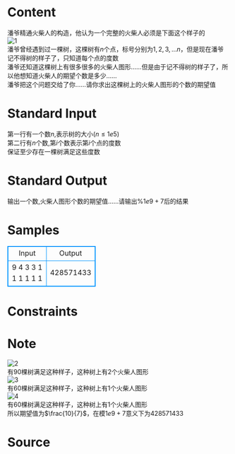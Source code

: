 
# Content

潘爷精通火柴人的构造，他认为一个完整的火柴人必须是下面这个样子的  
![1](/source/lutece/zhe-ye-shi-yi-dao-bao-li-ti/img/aHR0cHM6Ly9oZS1zMy5zMy5hbWF6b25hd3MuY29tL21lZGlhL3VwbG9hZHMvY2E2NjI5Yy5wbmc=.png)    
潘爷曾经遇到过一棵树，这棵树有$n$个点，标号分别为$1,2,3,\dots n$，但是现在潘爷记不得树的样子了，只知道每个点的度数  
潘爷还知道这棵树上有很多很多的火柴人图形……但是由于记不得树的样子了，所以他想知道火柴人的期望个数是多少……  
潘爷把这个问题交给了你……请你求出这棵树上的火柴人图形的个数的期望值

# Standard Input

第一行有一个数$n$,表示树的大小$(n \leq 1e5)$  
第二行有$n$个数,第$i$个数表示第$i$个点的度数   
保证至少存在一棵树满足这些度数

# Standard Output

输出一个数,火柴人图形个数的期望值……请输出$\%1e9+7$后的结果

# Samples

<style>
        table,table tr th, table tr td { border:1px solid #0094ff; }
        table { width: 200px; min-height: 25px; line-height: 25px; text-align: center; border-collapse: collapse;}   
    </style>
<table>
	<tr>
		<td>Input</td>
		<td>Output</td>
	</tr>
<tr><td>9
4 3 3 1 1 1 1 1 1</td><td>428571433</td></tr></table>


# Constraints



# Note

![2](/source/lutece/zhe-ye-shi-yi-dao-bao-li-ti/img/aHR0cHM6Ly9oZS1zMy5zMy5hbWF6b25hd3MuY29tL21lZGlhL3VwbG9hZHMvMWNiYzViZi5wbmc=.png)    
有$90$棵树满足这种样子，这种树上有$2$个火柴人图形     
![3](/source/lutece/zhe-ye-shi-yi-dao-bao-li-ti/img/aHR0cHM6Ly9oZS1zMy5zMy5hbWF6b25hd3MuY29tL21lZGlhL3VwbG9hZHMvNTY0YTE5MS5wbmc=.png)     
有$60$棵树满足这种样子，这种树上有$1$个火柴人图形    
![4](/source/lutece/zhe-ye-shi-yi-dao-bao-li-ti/img/aHR0cHM6Ly9oZS1zMy5zMy5hbWF6b25hd3MuY29tL21lZGlhL3VwbG9hZHMvNmU0ZGY0Yy5wbmc=.png)    
有$60$棵树满足这种样子，这种树上有$1$个火柴人图形     
所以期望值为$\frac{10}{7}$，在模$1e9+7$意义下为$428571433$

# Source


